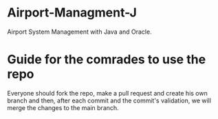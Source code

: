 # Airport-Managment-J

Airport System Management with Java and Oracle.

# Guide for the comrades to use the repo

Everyone should fork the repo, make a pull request and create his own branch and then, after each commit and the
commit's validation, we will merge the changes to the main branch.


